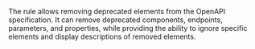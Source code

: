 The rule allows removing deprecated elements from the OpenAPI specification. It can remove deprecated components, endpoints, parameters, and properties, while providing the ability to ignore specific elements and display descriptions of removed elements. 